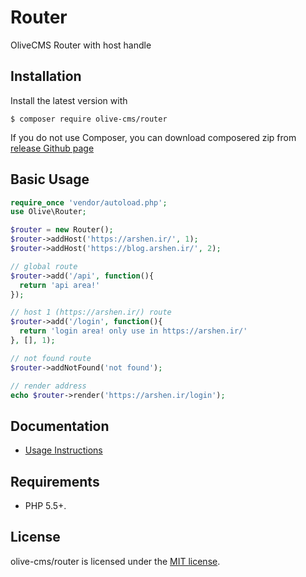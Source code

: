 # Router

OliveCMS Router with host handle

## Installation

Install the latest version with

```
$ composer require olive-cms/router
```

If you do not use Composer, you can download composered zip from [release Github page](https://github.com/OliveCMS/Router/releases/latest)

## Basic Usage

``` php
require_once 'vendor/autoload.php';
use Olive\Router;

$router = new Router();
$router->addHost('https://arshen.ir/', 1);
$router->addHost('https://blog.arshen.ir/', 2);

// global route
$router->add('/api', function(){
  return 'api area!'
});

// host 1 (https://arshen.ir/) route
$router->add('/login', function(){
  return 'login area! only use in https://arshen.ir/'
}, [], 1);

// not found route
$router->addNotFound('not found');

// render address
echo $router->render('https://arshen.ir/login');
```

## Documentation

- [Usage Instructions](doc/01-usage.md)

## Requirements

- PHP 5.5+.

## License

olive-cms/router is licensed under the [MIT license](http://opensource.org/licenses/MIT).
